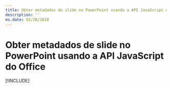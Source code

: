 ```yaml
---
title: Obter metadados de slide no PowerPoint usando a API JavaScript do Office
description: ''
ms.date: 02/28/2018
---
```


# <a name="get-slide-metadata-in-powerpoint-using-the-office-javascript-api"></a>Obter metadados de slide no PowerPoint usando a API JavaScript do Office

[!INCLUDE[](../includes/powerpoint-tutorial-get-slide-metadata.md)]